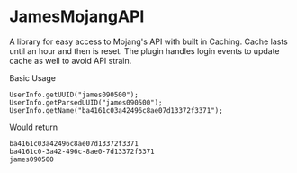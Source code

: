 # JamesMojangAPI
A library for easy access to Mojang's API with built in Caching. Cache lasts until an hour and then is reset. The plugin handles login events to update cache as well to avoid API strain.

Basic Usage
```
UserInfo.getUUID("james090500");
UserInfo.getParsedUUID("james090500");
UserInfo.getName("ba4161c03a42496c8ae07d13372f3371");
```

Would return

```
ba4161c03a42496c8ae07d13372f3371
ba4161c0-3a42-496c-8ae0-7d13372f3371
james090500
```
